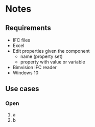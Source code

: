 # Notes

## Requirements
- IFC files
- Excel
- Edit properties given the component
	- name (property set)
	- property with value or variable
- Bimvision IFC reader
- Windows 10

## Use cases

### Open

1. a
1. b